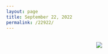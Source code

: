 ```yaml
---
layout: page
title: September 22, 2022
permalink: /22922/
---
```


<br>

<div align="center">
  <img src="https://shawenyao.github.io/DSC00282.jpg" />
</div>

<br>
